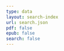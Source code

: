 ```yaml
---
type: data
layout: search-index
url: search.json
pdf: false
epub: false
search: false
---
```

